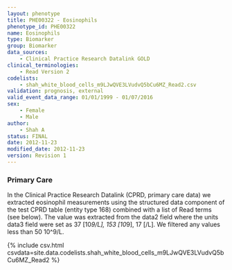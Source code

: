 ```yaml
---
layout: phenotype
title: PHE00322 - Eosinophils
phenotype_id: PHE00322
name: Eosinophils
type: Biomarker
group: Biomarker
data_sources: 
    - Clinical Practice Research Datalink GOLD
clinical_terminologies: 
    - Read Version 2
codelists:
    - shah_white_blood_cells_m9LJwQVE3LVudvQ5bCu6MZ_Read2.csv
validation: prognosis, external
valid_event_data_range: 01/01/1999 - 01/07/2016
sex: 
    - Female
    - Male
author: 
    - Shah A
status: FINAL
date: 2012-11-23
modified_date: 2012-11-23
version: Revision 1
---
```


### Primary Care

In the Clinical Practice Research Datalink (CPRD, primary care data) we extracted eosinophil measurements using the structured data component of the test CPRD table (entity type 168) combined with a list of Read terms (see below). The value was extracted from the data2 field where the units data3 field were set as 37 [10*9/L], 153 [10*9], 17 [/L]. We filtered any values less than 50 10^9/L.

{% include csv.html csvdata=site.data.codelists.shah_white_blood_cells_m9LJwQVE3LVudvQ5bCu6MZ_Read2 %}

